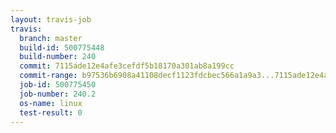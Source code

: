 ```yaml
---
layout: travis-job
travis:
  branch: master
  build-id: 500775448
  build-number: 240
  commit: 7115ade12e4afe3cefdf5b18170a301ab8a199cc
  commit-range: b97536b6908a41108decf1123fdcbec566a1a9a3...7115ade12e4afe3cefdf5b18170a301ab8a199cc
  job-id: 500775450
  job-number: 240.2
  os-name: linux
  test-result: 0
---
```

